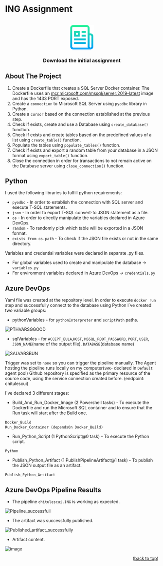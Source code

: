 # ING Assignment
<br />
<div align="center">
  <a href="https://github.com/chitulescui/ING/blob/main/Assignment%20-%20DevOps%20FlexING.docx">
    <img src="images/logo.png" alt="Logo" width="80" height="80">
  </a>

  <h3 align="center">Download the initial assignment</h3>
</div>

<!-- ABOUT THE PROJECT -->
## About The Project
1. Create a Dockerfile that creates a SQL Server Docker container. The Dockerfile uses an <a href="https://hub.docker.com/r/microsoft/mssql-server">mcr.microsoft.com/mssql/server:2019-latest</a> image and has the 1433 PORT exposed. 
2. Create a `connection` to Microsoft SQL Server using `pyodbc` library in Python.
3. Create a `cursor` based on the connection established at the previous step.
4. Check if exists, create and use a Database using `create_database()` function.
5. Check if exists and create tables based on the predefined values of a list using `create_table()` function.
6. Populate the tables using `populate_tables()` function.
7. Check if exists and export a random table from your database in a JSON format using `export_table()` function.
8. Close the connection in order for transactions to not remain active on the Database server using `close_connection()` function. 

## Python
I used the following libraries to fulfill python requirements: 
* `pyodbc` - In order to establish the connection with SQL server and execute T-SQL statements. 
* `json` - In order to export T-SQL convert-to JSON statement as a file. 
* `os` - In order to directly manipulate the variables declared in Azure DevOps.
* `random` - To randomly pick which table will be exported in a JSON format.  
* `exists from os.path` - To check if the JSON file exists or not in the same directory.

Variables and credential variables were declared in separate .py files.
* For global variables used to create and manipulate the database -> `variables.py`
* For environment variables declared in Azure DevOps -> `credentials.py`

## Azure DevOps
Yaml file was created at the repository level. In order to execute `docker run` step and successfully connect to the database using Python I`ve created two variable groups:
* pythonVariables - for `pythonInterpreter` and `scriptPath` paths.
  
![PTHVARSGGOOD](https://github.com/chitulescui/ING/assets/93248891/07d39114-a300-497a-8c90-d4c720f1e48c)

* sqlVariables - for `ACCEPT_EULA`,`HOST`, `MSSQL_ROOT_PASSWORD`, `PORT`, `USER`, `JSON_NAME`(name of the output file), `DATABASE`(database name)

![SALVARSBUN](https://github.com/chitulescui/ING/assets/93248891/9d1b4b59-7769-48ce-8010-49c6c33ec88f)

Trigger was set to `none` so you can trigger the pipeline manually.
The Agent hosting the pipeline runs locally on my computer(`SWK`- declared in `Default` agent pool) 
Github repository is specified as the primary resource of the source code, using the service connection created before. (endpoint: chitulescui)

I`ve declared 3 different stages: 
* Build_And_Run_Docker_Image (2 Powershell tasks) - To execute the Dockerfile and run the Microsoft SQL container and to ensure that the Run task will start after the Build one. 
```
Docker_Build
Run_Docker_Container (dependsOn Docker_Build)
```
* Run_Python_Script (1 PythonScript@0 task) - To execute the Python script.
```
Python
```
* Publish_Python_Artifact (1 PublishPipelineArtifact@1 task) - To publish the JSON output file as an artifact. 
```
Publish_Python_Artifact
```
## Azure DevOps Pipeline Results
* The pipeline `chitulescui.ING` is working as expected.

![Pipeline_successfull](https://github.com/chitulescui/ING/assets/93248891/bab578d8-4f47-4645-bd0e-1fb7f81cfc52)

* The artifact was successfully published. 

![Published_artifact_successfully](https://github.com/chitulescui/ING/assets/93248891/0cd5123b-b36b-44ba-a487-24b8a2918be3)

* Artifact content.

![image](https://github.com/chitulescui/ING/assets/93248891/855b2403-605a-49e0-a4d6-97fcae14a268)


<p align="right">(<a href="#readme-top">back to top</a>)</p>
